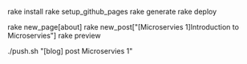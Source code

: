 rake install
rake setup_github_pages 
rake generate
rake deploy

rake new_page[about]
rake new_post["[Microservies 1]Introduction to Microservies"]
rake preview

./push.sh "[blog] post Microservies 1"